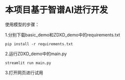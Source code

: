 # 本项目基于智谱AI进行开发

使用模型的步骤：

1.分别下载basic_demo和ZDXD_demo中的requirements.txt

`pip install -r requirements.txt`

2.运行ZDXD_demo中的main.py

`streamlit run main.py`

3.打开网页进行试用

